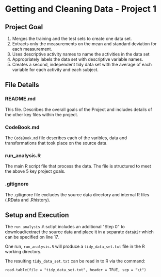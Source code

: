 # Getting and Cleaning Data - Project 1

## Project Goal

1. Merges the training and the test sets to create one data set.
1. Extracts only the measurements on the mean and standard deviation for each measurement. 
1. Uses descriptive activity names to name the activities in the data set
1. Appropriately labels the data set with descriptive variable names. 
1. Creates a second, independent tidy data set with the average of each variable for each activity and each subject. 

## File Details

### README.md

This file. Describes the overall goals of the Project and includes details of the other key files within the project.

### CodeBook.md

The `CodeBook.md` file describes each of the varibles, data and transformations that took place on the source data.

### run_analysis.R

The main R script file that process the data. The file is structured to meet the above 5 key project goals.

### .gitignore

The .gitignore file excludes the source data directory and internal R files (.RData and .Rhistory).

## Setup and Execution

The `run_analysis.R` sctipt includes an additional "Step 0" to download/extract the source data and place it in a separate `dataDir` which can be specified on line 17.

One run, `run_analysis.R` will produce a `tidy_data_set.txt` file in the R working directory.

The resulting `tidy_data_set.txt` can be read in to R via the command:
```
read.table(file = "tidy_data_set.txt", header = TRUE, sep = "\t")
```
